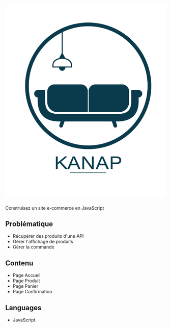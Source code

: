 # ![desktop reservia](/front/images/logo.png)

Construisez un site e-commerce en JavaScript

## Problématique

- Récupérer des produits d'une API
- Gérer l'affichage de produits
- Gérer la commande

## Contenu

- Page Accueil
- Page Produit
- Page Panier
- Page Confirmation

## Languages

- JavaScript